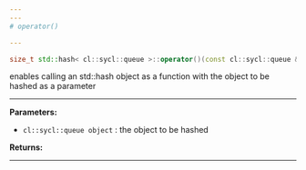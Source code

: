 ```yaml
---
---
# operator()

---
```


```cpp
size_t std::hash< cl::sycl::queue >::operator()(const cl::sycl::queue &object) const
```


enables calling an std::hash object as a function with the object to be hashed as a parameter 


---
**Parameters:**

 - `cl::sycl::queue object`
: the object to be hashed 

**Returns:** 

---
